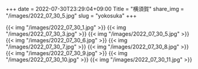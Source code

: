 +++
date  = 2022-07-30T23:29:04+09:00
Title = "横須賀"
share_img = "/images/2022_07_30_5.jpg"
slug = "yokosuka"
+++

{{< img "/images/2022_07_30_1.jpg" >}}
{{< img "/images/2022_07_30_3.jpg" >}}
{{< img "/images/2022_07_30_5.jpg" >}}
{{< img "/images/2022_07_30_6.jpg" >}}
{{< img "/images/2022_07_30_7.jpg" >}}
{{< img "/images/2022_07_30_8.jpg" >}}
{{< img "/images/2022_07_30_9.jpg" >}}
{{< img "/images/2022_07_30_10.jpg" >}}
{{< img "/images/2022_07_30_11.jpg" >}}